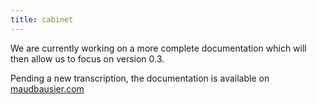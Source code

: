 ```yaml
---
title: cabinet
---
```


We are currently working on a more complete documentation which will then allow us to focus on version 0.3.

Pending a new transcription, the documentation is available on [maudbausier.com](https://maudbausier.com/biolab-kitchen-incubator-v0.2.html)
